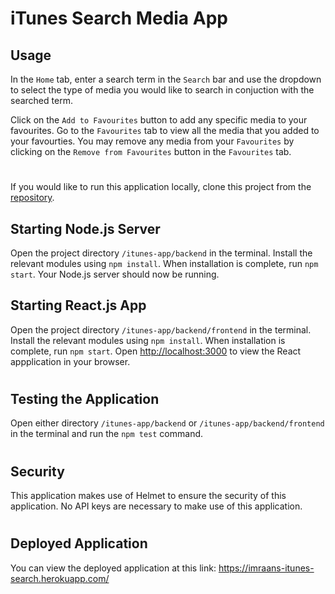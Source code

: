 # iTunes Search Media App

## Usage
In the `Home` tab, enter a search term in the `Search` bar and use the dropdown to select the type of media you would like to search in conjuction with the searched term. 

Click on the `Add to Favourites` button to add any specific media to your favourites. Go to the `Favourites` tab to view all the media that you added to your favourties. You may remove any media from your `Favourites` by clicking on the `Remove from Favourites` button in the `Favourites` tab.
#
If you would like to run this application locally, clone this project from the [repository](https://github.com/Imraanw94/imraans-itunes-search).

## Starting Node.js Server

 Open the project directory `/itunes-app/backend` in the terminal. Install the relevant modules using `npm install`. When installation is complete, run `npm start`. Your Node.js server should now be running.

## Starting React.js App

 Open the project directory `/itunes-app/backend/frontend` in the terminal. Install the relevant modules using `npm install`. When installation is complete, run `npm start`. Open [http://localhost:3000](http://localhost:3000) to view the React appplication in your browser. 
#
## Testing the Application

Open either directory `/itunes-app/backend` or `/itunes-app/backend/frontend` in the terminal and run the `npm test` command. 
#
## Security

This application makes use of Helmet to ensure the security of this application. No API keys are necessary to make use of this application.
#
## Deployed Application

You can view the deployed application at this link: https://imraans-itunes-search.herokuapp.com/